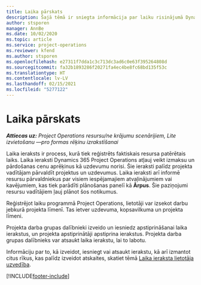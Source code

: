 ```yaml
---
title: Laika pārskats
description: Šajā tēmā ir sniegta informācija par laiku risinājumā Dynamics 365 Project Operations.
author: stsporen
manager: AnnBe
ms.date: 10/02/2020
ms.topic: article
ms.service: project-operations
ms.reviewer: kfend
ms.author: stsporen
ms.openlocfilehash: e27311f7dda1c3c713dc3ad6c0e63f395264808d
ms.sourcegitcommit: fa32b1893286f20271fa4ec4be8fc68bd135f53c
ms.translationtype: HT
ms.contentlocale: lv-LV
ms.lasthandoff: 02/15/2021
ms.locfileid: "5277122"
---
```

# <a name="time-overview"></a>Laika pārskats

_**Attiecas uz:** Project Operations resursu/ne krājumu scenārijiem, Lite izvietošanu —pro formas rēķinu izrakstīšanai_

Laika ieraksts ir process, kurā tiek reģistrēts faktiskais resursa patērētais laiks. Laika ieraksti Dynamics 365 Project Operations atļauj veikt izmaksu un pārdošanas cenu aprēķinus kā uzdevumu norisi. Šie ieraksti palīdz projekta vadītājam pārvaldīt projektus un uzdevumus. Laika ieraksti arī informē resursu pārvaldniekus par visiem iespējamajiem atvaļinājumiem vai kavējumiem, kas tiek parādīti plānošanas panelī kā **Ārpus**. Šie paziņojumi resursu vadītājiem ļauj plānot šos notikumus.

Reģistrējot laiku programmā Project Operations, lietotāji var izsekot darbu jebkurā projekta līmenī. Tas ietver uzdevuma, kopsavilkuma un projekta līmeni.

Projekta darba grupas dalībnieki izveido un iesniedz apstiprināšanai laika ierakstus, un projekta apstiprinātāji apstiprina ierakstus. Projekta darba grupas dalībnieks var atsaukt laika ierakstu, lai to labotu.

Informāciju par to, kā izveidot, iesniegt vai atsaukt ierakstu, kā arī izmantot citus rīkus, kas palīdz izveidot atskaites, skatiet tēmā [Laika ieraksta lietotāja uzvedība](ui-behavior-time.md).



[!INCLUDE[footer-include](../includes/footer-banner.md)]